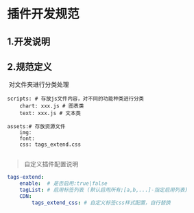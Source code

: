 # 插件开发规范

## 1.开发说明







## 2.规范定义

​	对文件夹进行分类处理

```properties
scripts: # 存放js文件内容，对不同的功能种类进行分类
	chart: xxx.js # 图表类
	text: xxx.js # 文本类
	
assets:# 存放资源文件
	img:
	font:
	css: tags_extend.css
	

```

> 自定义插件配置说明

```yml
tags-extend:
	enable:  # 是否启用:true|false
	tagList: # 启用标签列表 (默认启用所有;[a,b,...]-指定启用列表)
	CDN:
		tags_extend_css: # 自定义标签css样式配置，自行替换

```

